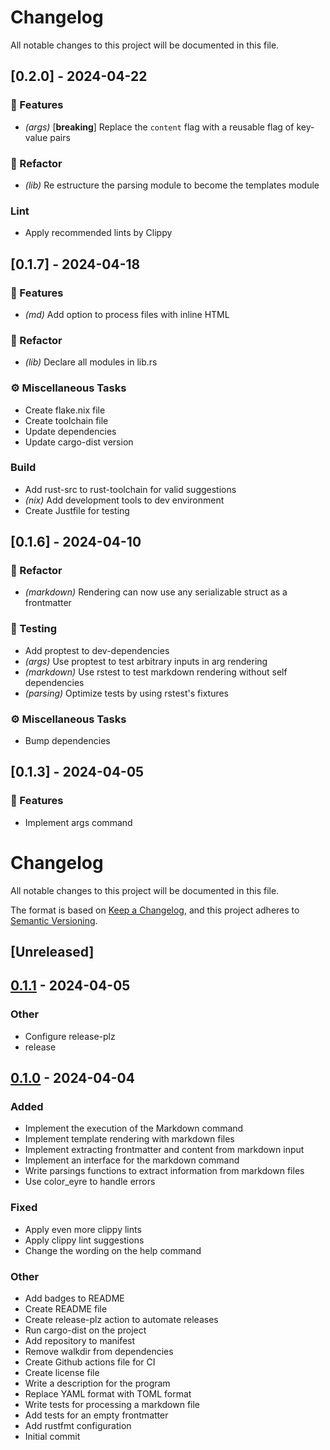 # Changelog

All notable changes to this project will be documented in this file.

## [0.2.0] - 2024-04-22

### 🚀 Features

- *(args)* [**breaking**] Replace the `content` flag with a reusable flag of key-value pairs

### 🚜 Refactor

- *(lib)* Re estructure the parsing module to become the templates module

### Lint

- Apply recommended lints by Clippy

<!-- generated by git-cliff -->
## [0.1.7] - 2024-04-18

### 🚀 Features

- *(md)* Add option to process files with inline HTML

### 🚜 Refactor

- *(lib)* Declare all modules in lib.rs

### ⚙️ Miscellaneous Tasks

- Create flake.nix file
- Create toolchain file
- Update dependencies
- Update cargo-dist version

### Build

- Add rust-src to rust-toolchain for valid suggestions
- *(nix)* Add development tools to dev environment
- Create Justfile for testing

<!-- generated by git-cliff -->
## [0.1.6] - 2024-04-10

### 🚜 Refactor

- *(markdown)* Rendering can now use any serializable struct as a frontmatter

### 🧪 Testing

- Add proptest to dev-dependencies
- *(args)* Use proptest to test arbitrary inputs in arg rendering
- *(markdown)* Use rstest to test markdown rendering without self dependencies
- *(parsing)* Optimize tests by using rstest's fixtures

### ⚙️ Miscellaneous Tasks

- Bump dependencies

<!-- generated by git-cliff -->
## [0.1.3] - 2024-04-05

### 🚀 Features

- Implement args command

<!-- generated by git-cliff -->
# Changelog
All notable changes to this project will be documented in this file.

The format is based on [Keep a Changelog](https://keepachangelog.com/en/1.0.0/),
and this project adheres to [Semantic Versioning](https://semver.org/spec/v2.0.0.html).

## [Unreleased]

## [0.1.1](https://github.com/DavoReds/jango/compare/v0.1.0...v0.1.1) - 2024-04-05

### Other
- Configure release-plz
- release

## [0.1.0](https://github.com/DavoReds/jango/releases/tag/v0.1.0) - 2024-04-04

### Added
- Implement the execution of the Markdown command
- Implement template rendering with markdown files
- Implement extracting frontmatter and content from markdown input
- Implement an interface for the markdown command
- Write parsings functions to extract information from markdown files
- Use color_eyre to handle errors

### Fixed
- Apply even more clippy lints
- Apply clippy lint suggestions
- Change the wording on the help command

### Other
- Add badges to README
- Create README file
- Create release-plz action to automate releases
- Run cargo-dist on the project
- Add repository to manifest
- Remove walkdir from dependencies
- Create Github actions file for CI
- Create license file
- Write a description for the program
- Replace YAML format with TOML format
- Write tests for processing a markdown file
- Add tests for an empty frontmatter
- Add rustfmt configuration
- Initial commit
